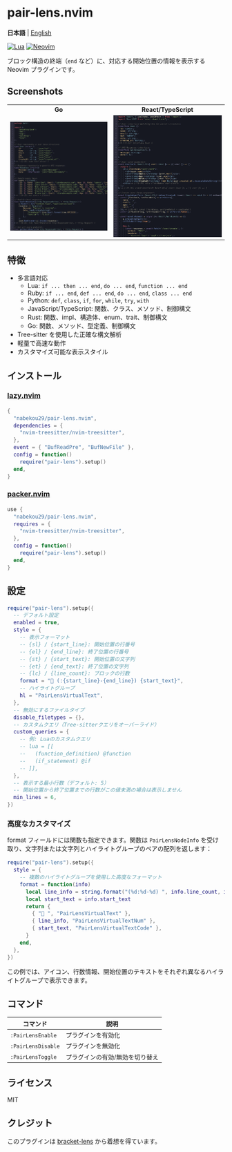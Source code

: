 # pair-lens.nvim

**日本語** | [English](README.md)

[![Lua](https://img.shields.io/badge/Lua-blue.svg?style=for-the-badge&logo=lua)](http://www.lua.org)
[![Neovim](https://img.shields.io/badge/Neovim%200.8+-green.svg?style=for-the-badge&logo=neovim)](https://neovim.io)

ブロック構造の終端（`end` など）に、対応する開始位置の情報を表示する Neovim プラグインです。

## Screenshots

<table>
<tr>
<td align="center"><strong>Go</strong></td>
<td align="center"><strong>React/TypeScript</strong></td>
</tr>
<tr>
<td><img src="./screenshots/go-example.png" alt="Go Example" width="300"/></td>
<td><img src="./screenshots/react-example.png" alt="React Example" width="300"/></td>
</tr>
</table>

## 特徴

- 多言語対応
  - Lua: `if ... then ... end`, `do ... end`, `function ... end`
  - Ruby: `if ... end`, `def ... end`, `do ... end`, `class ... end`
  - Python: `def`, `class`, `if`, `for`, `while`, `try`, `with`
  - JavaScript/TypeScript: 関数、クラス、メソッド、制御構文
  - Rust: 関数、impl、構造体、enum、trait、制御構文
  - Go: 関数、メソッド、型定義、制御構文
- Tree-sitter を使用した正確な構文解析
- 軽量で高速な動作
- カスタマイズ可能な表示スタイル

## インストール

### [lazy.nvim](https://github.com/folke/lazy.nvim)

```lua
{
  "nabekou29/pair-lens.nvim",
  dependencies = {
    "nvim-treesitter/nvim-treesitter",
  },
  event = { "BufReadPre", "BufNewFile" },
  config = function()
    require("pair-lens").setup()
  end,
}
```

### [packer.nvim](https://github.com/wbthomason/packer.nvim)

```lua
use {
  "nabekou29/pair-lens.nvim",
  requires = {
    "nvim-treesitter/nvim-treesitter",
  },
  config = function()
    require("pair-lens").setup()
  end,
}
```

## 設定

```lua
require("pair-lens").setup({
  -- デフォルト設定
  enabled = true,
  style = {
    -- 表示フォーマット
    -- {sl} / {start_line}: 開始位置の行番号
    -- {el} / {end_line}: 終了位置の行番号
    -- {st} / {start_text}: 開始位置の文字列
    -- {et} / {end_text}: 終了位置の文字列
    -- {lc} / {line_count}: ブロックの行数
    format = "󰶢 (:{start_line}-{end_line}) {start_text}",
    -- ハイライトグループ
    hl = "PairLensVirtualText",
  },
  -- 無効にするファイルタイプ
  disable_filetypes = {},
  -- カスタムクエリ（Tree-sitterクエリをオーバーライド）
  custom_queries = {
    -- 例: Luaのカスタムクエリ
    -- lua = [[
    --   (function_definition) @function
    --   (if_statement) @if
    -- ]],
  },
  -- 表示する最小行数（デフォルト: 5）
  -- 開始位置から終了位置までの行数がこの値未満の場合は表示しません
  min_lines = 6,
})
```

### 高度なカスタマイズ

format フィールドには関数も指定できます。関数は `PairLensNodeInfo` を受け取り、文字列または文字列とハイライトグループのペアの配列を返します：

```lua
require("pair-lens").setup({
  style = {
    -- 複数のハイライトグループを使用した高度なフォーマット
    format = function(info)
      local line_info = string.format("(%d:%d-%d) ", info.line_count, info.start_line, info.end_line)
      local start_text = info.start_text
      return {
        { "󰶢 ", "PairLensVirtualText" },
        { line_info, "PairLensVirtualTextNum" },
        { start_text, "PairLensVirtualTextCode" },
      }
    end,
  },
})
```

この例では、アイコン、行数情報、開始位置のテキストをそれぞれ異なるハイライトグループで表示できます。

## コマンド

| コマンド           | 説明                            |
| ------------------ | ------------------------------- |
| `:PairLensEnable`  | プラグインを有効化              |
| `:PairLensDisable` | プラグインを無効化              |
| `:PairLensToggle`  | プラグインの有効/無効を切り替え |

## ライセンス

MIT

## クレジット

このプラグインは [bracket-lens](https://github.com/wraith13/bracket-lens-vscode) から着想を得ています。
